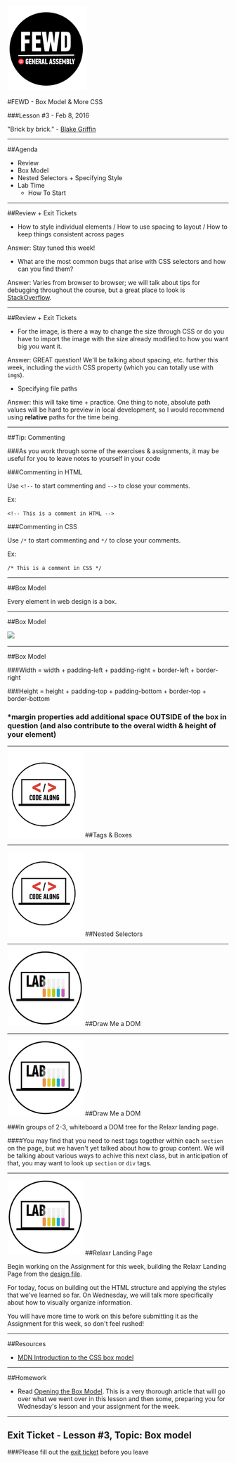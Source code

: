![GeneralAssemb.ly](../../img/icons/FEWD_Logo.png)

#FEWD - Box Model & More CSS

###Lesson #3 - Feb 8, 2016

"Brick by brick." - <a href="http://www.theplayerstribune.com/why-aint-he-dunkin/">Blake Griffin</a>

---


##Agenda

*	Review
*	Box Model
*	Nested Selectors + Specifying Style
*	Lab Time
	*	How To Start	

---

##Review + Exit Tickets

*	How to style individual elements / How to use spacing to layout / How to keep things consistent across pages

Answer: Stay tuned this week!

*	What are the most common bugs that arise with CSS selectors and how can you find them? 

Answer: Varies from browser to browser; we will talk about tips for debugging throughout the course, but a great place to look is <a href="http://stackoverflow.com/">StackOverflow</a>.


---


##Review + Exit Tickets

* For the image, is there a way to change the size through CSS or do you have to import the image with the size already modified to how you want big you want it. 

Answer: GREAT question!  We'll be talking about spacing, etc. further this week, including the `width` CSS property (which you can totally use with `img`s).

*	Specifying file paths

Answer: this will take time + practice.  One thing to note, absolute path values will be hard to preview in local development, so I would recommend using **relative** paths for the time being.


---

##Tip: Commenting

###As you work through some of the exercises & assignments, it may be useful for you to leave notes to yourself in your code

###Commenting in HTML

Use `<!--` to start commenting and `-->` to close your comments.

Ex:

`<!-- This is a comment in HTML -->`


###Commenting in CSS

Use `/*` to start commenting and `*/` to close your comments.

Ex:

`/* This is a comment in CSS */`

---

##Box Model

Every element in web design is a box. 

---


##Box Model

![](http://www.mandalatv.net/itp/drivebys/css/lib/img/box_model.gif)

---

##Box Model

###Width = width + padding-left + padding-right + border-left + border-right

###Height = height + padding-top + padding-bottom + border-top + border-bottom

### *margin properties add additional space OUTSIDE of the box in question (and also contribute to the overal width & height of your element)

---


![GeneralAssemb.ly](../../img/icons/code_along.png)
##Tags & Boxes

---

![GeneralAssemb.ly](../../img/icons/code_along.png)
##Nested Selectors


---


![GeneralAssemb.ly](../../img/icons/exercise_icon_md.png)
##Draw Me a DOM

---

![GeneralAssemb.ly](../../img/icons/exercise_icon_md.png)
##Draw Me a DOM

###In groups of 2-3, whiteboard a DOM tree for the Relaxr landing page.

####You may find that you need to nest tags together within each `section` on the page, but we haven't yet talked about how to group content.  We will be talking about various ways to achive this next class, but in anticipation of that, you may want to look up `section` or `div` tags.

---


![GeneralAssemb.ly](../../img/icons/exercise_icon_md.png)
##Relaxr Landing Page

Begin working on the Assignment for this week, building the Relaxr Landing Page from the <a href="https://github.com/ga-students/FEWD_DTLA_7/blob/master/Week_02_Styling/03_box_model/images/relaxr_landing.jpg">design file</a>.

For today, focus on building out the HTML structure and applying the styles that we've learned so far.  On Wednesday, we will talk more specifically about how to visually organize information.

You will have more time to work on this before submitting it as the Assignment for this week, so don't feel rushed!

---

##Resources 

*	<a href="https://developer.mozilla.org/en-US/docs/Web/CSS/CSS_Box_Model/Introduction_to_the_CSS_box_model">MDN Introduction to the CSS box model</a>

---
##Homework

*	Read <a href="http://learn.shayhowe.com/html-css/opening-the-box-model/">Opening the Box Model</a>.  This is a very thorough article that will go over what we went over in this lesson and then some, preparing you for Wednesday's lesson and your assignment for the week.

---
## Exit Ticket - Lesson #3, Topic: Box model

###Please fill out the <a href="https://docs.google.com/forms/d/1Iw2zghHfGgeM1p1G16F6kLi7KViv28tG3HVNnoM3PAc/viewform">exit ticket</a> before you leave

